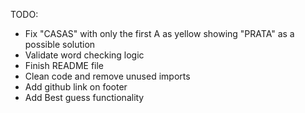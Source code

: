 TODO:
- Fix "CASAS" with only the first A as yellow showing "PRATA" as a possible solution
- Validate word checking logic
- Finish README file
- Clean code and remove unused imports
- Add github link on footer
- Add Best guess functionality